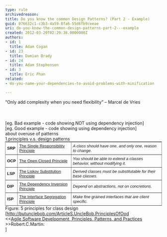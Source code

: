 ```yaml
---
type: rule
archivedreason: 
title: Do you know the common Design Patterns? (Part 2 - Example)
guid: 076632c1-c3b3-4a59-8fa6-55d6fb9ceeae
uri: do-you-know-the-common-design-patterns-part-2---example
created: 2012-03-20T02:29:38.0000000Z
authors:
- id: 1
  title: Adam Cogan
- id: 23
  title: Damian Brady
- id: 24
  title: Adam Stephensen
- id: 3
  title: Eric Phan
related:
- do-you-name-your-dependencies-to-avoid-problems-with-minification

---
```



<div><span>“Only add complexity 
when you need flexibility” – Marcel de Vries</span></div>
<br><excerpt class='endintro'></excerpt><br>
​<div><span>[eg. Bad example - code showing NOT using dependency 
injection]</span></div>
<div><span>[eg. Good example - code showing using dependency 
injection]</span></div>
<div><span>about overuse of patterns​</span></div>
<div><span>1.principles v.s. design patterns</span></div>
<table border="1" cellspacing="0" style="border-top-style&#58;solid;border-right-style&#58;solid;border-bottom-style&#58;solid;border-left-style&#58;solid;border-width&#58;initial;background-image&#58;initial;background-attachment&#58;initial;margin-top&#58;0px;margin-right&#58;0px;margin-bottom&#58;0px;margin-left&#58;0px;padding-top&#58;0px;padding-right&#58;0px;padding-bottom&#58;0px;padding-left&#58;0px;border-top-width&#58;1px;border-right-width&#58;0px;border-bottom-width&#58;0px;border-left-width&#58;1px;font-family&#58;'lucida grande', 'bitstream vera sans', 'trebuchet ms', verdana, tahoma, arial, sans-serif;font-size&#58;13px;line-height&#58;normal;text-align&#58;-webkit-auto;"><tbody><tr><td style="border-top-style&#58;solid;border-right-style&#58;solid;border-bottom-style&#58;solid;border-left-style&#58;solid;border-width&#58;initial;border-top-width&#58;0px;border-right-width&#58;1px;border-bottom-width&#58;1px;border-left-width&#58;0px;padding-top&#58;5px;padding-right&#58;5px;padding-bottom&#58;5px;padding-left&#58;5px;"><b>SRP</b></td>
<td style="border-top-style&#58;solid;border-right-style&#58;solid;border-bottom-style&#58;solid;border-left-style&#58;solid;border-width&#58;initial;border-top-width&#58;0px;border-right-width&#58;1px;border-bottom-width&#58;1px;border-left-width&#58;0px;padding-top&#58;5px;padding-right&#58;5px;padding-bottom&#58;5px;padding-left&#58;5px;"><a href="http&#58;//www.objectmentor.com/resources/articles/srp.pdf" style="background-image&#58;initial;background-attachment&#58;initial;background-color&#58;transparent;">The Single Responsibility Principle</a></td>
<td style="border-top-style&#58;solid;border-right-style&#58;solid;border-bottom-style&#58;solid;border-left-style&#58;solid;border-width&#58;initial;border-top-width&#58;0px;border-right-width&#58;1px;border-bottom-width&#58;1px;border-left-width&#58;0px;padding-top&#58;5px;padding-right&#58;5px;padding-bottom&#58;5px;padding-left&#58;5px;"><i>A class should have one, and only one, reason to change.</i></td></tr>
<tr><td style="border-top-style&#58;solid;border-right-style&#58;solid;border-bottom-style&#58;solid;border-left-style&#58;solid;border-width&#58;initial;border-top-width&#58;0px;border-right-width&#58;1px;border-bottom-width&#58;1px;border-left-width&#58;0px;padding-top&#58;5px;padding-right&#58;5px;padding-bottom&#58;5px;padding-left&#58;5px;"><b>OCP</b></td>
<td style="border-top-style&#58;solid;border-right-style&#58;solid;border-bottom-style&#58;solid;border-left-style&#58;solid;border-width&#58;initial;border-top-width&#58;0px;border-right-width&#58;1px;border-bottom-width&#58;1px;border-left-width&#58;0px;padding-top&#58;5px;padding-right&#58;5px;padding-bottom&#58;5px;padding-left&#58;5px;"><a href="http&#58;//www.objectmentor.com/resources/articles/ocp.pdf" style="background-image&#58;initial;background-attachment&#58;initial;background-color&#58;transparent;">The Open Closed Principle</a></td>
<td style="border-top-style&#58;solid;border-right-style&#58;solid;border-bottom-style&#58;solid;border-left-style&#58;solid;border-width&#58;initial;border-top-width&#58;0px;border-right-width&#58;1px;border-bottom-width&#58;1px;border-left-width&#58;0px;padding-top&#58;5px;padding-right&#58;5px;padding-bottom&#58;5px;padding-left&#58;5px;"><i>You should be able to extend a classes behavior, without modifying it.</i></td></tr>
<tr><td style="border-top-style&#58;solid;border-right-style&#58;solid;border-bottom-style&#58;solid;border-left-style&#58;solid;border-width&#58;initial;border-top-width&#58;0px;border-right-width&#58;1px;border-bottom-width&#58;1px;border-left-width&#58;0px;padding-top&#58;5px;padding-right&#58;5px;padding-bottom&#58;5px;padding-left&#58;5px;"><b>LSP</b></td>
<td style="border-top-style&#58;solid;border-right-style&#58;solid;border-bottom-style&#58;solid;border-left-style&#58;solid;border-width&#58;initial;border-top-width&#58;0px;border-right-width&#58;1px;border-bottom-width&#58;1px;border-left-width&#58;0px;padding-top&#58;5px;padding-right&#58;5px;padding-bottom&#58;5px;padding-left&#58;5px;"><a href="http&#58;//www.objectmentor.com/resources/articles/lsp.pdf" style="background-image&#58;initial;background-attachment&#58;initial;background-color&#58;transparent;">The Liskov Substitution Principle</a></td>
<td style="border-top-style&#58;solid;border-right-style&#58;solid;border-bottom-style&#58;solid;border-left-style&#58;solid;border-width&#58;initial;border-top-width&#58;0px;border-right-width&#58;1px;border-bottom-width&#58;1px;border-left-width&#58;0px;padding-top&#58;5px;padding-right&#58;5px;padding-bottom&#58;5px;padding-left&#58;5px;"><i>Derived classes must be substitutable for their base classes.</i></td></tr>
<tr><td style="border-top-style&#58;solid;border-right-style&#58;solid;border-bottom-style&#58;solid;border-left-style&#58;solid;border-width&#58;initial;border-top-width&#58;0px;border-right-width&#58;1px;border-bottom-width&#58;1px;border-left-width&#58;0px;padding-top&#58;5px;padding-right&#58;5px;padding-bottom&#58;5px;padding-left&#58;5px;"><b>DIP</b></td>
<td style="border-top-style&#58;solid;border-right-style&#58;solid;border-bottom-style&#58;solid;border-left-style&#58;solid;border-width&#58;initial;border-top-width&#58;0px;border-right-width&#58;1px;border-bottom-width&#58;1px;border-left-width&#58;0px;padding-top&#58;5px;padding-right&#58;5px;padding-bottom&#58;5px;padding-left&#58;5px;"><a href="http&#58;//www.objectmentor.com/resources/articles/dip.pdf" style="background-image&#58;initial;background-attachment&#58;initial;background-color&#58;transparent;">The Dependency Inversion Principle</a></td>
<td style="border-top-style&#58;solid;border-right-style&#58;solid;border-bottom-style&#58;solid;border-left-style&#58;solid;border-width&#58;initial;border-top-width&#58;0px;border-right-width&#58;1px;border-bottom-width&#58;1px;border-left-width&#58;0px;padding-top&#58;5px;padding-right&#58;5px;padding-bottom&#58;5px;padding-left&#58;5px;"><i>Depend on abstractions, not on concretions.</i></td></tr>
<tr><td style="border-top-style&#58;solid;border-right-style&#58;solid;border-bottom-style&#58;solid;border-left-style&#58;solid;border-width&#58;initial;border-top-width&#58;0px;border-right-width&#58;1px;border-bottom-width&#58;1px;border-left-width&#58;0px;padding-top&#58;5px;padding-right&#58;5px;padding-bottom&#58;5px;padding-left&#58;5px;"><b>ISP</b></td>
<td style="border-top-style&#58;solid;border-right-style&#58;solid;border-bottom-style&#58;solid;border-left-style&#58;solid;border-width&#58;initial;border-top-width&#58;0px;border-right-width&#58;1px;border-bottom-width&#58;1px;border-left-width&#58;0px;padding-top&#58;5px;padding-right&#58;5px;padding-bottom&#58;5px;padding-left&#58;5px;"><a href="http&#58;//www.objectmentor.com/resources/articles/isp.pdf" style="background-image&#58;initial;background-attachment&#58;initial;background-color&#58;transparent;">The Interface Segregation Principle</a></td>
<td style="border-top-style&#58;solid;border-right-style&#58;solid;border-bottom-style&#58;solid;border-left-style&#58;solid;border-width&#58;initial;border-top-width&#58;0px;border-right-width&#58;1px;border-bottom-width&#58;1px;border-left-width&#58;0px;padding-top&#58;5px;padding-right&#58;5px;padding-bottom&#58;5px;padding-left&#58;5px;"><i>Make fine grained interfaces that are client specific.</i></td></tr></tbody></table>
<div><span>Figure&#58; 5 principles for class design</span></div>
<div>[<a href="http&#58;//butunclebob.com/ArticleS.UncleBob.PrinciplesOfOod">http&#58;//butunclebob.com/ArticleS.UncleBob.PrinciplesOfOod</a></div>
<div>&lt;&lt;<a href="http&#58;//codebetter.com/davidhayden/2005/05/20/agile-software-development-principles-patterns-and-practices/">Agile Software Development, Principles, Patterns, and Practices</a>​<span></span>&gt;&gt;Robert.C.Martin&#58;</div>
<div><a href="http&#58;//butunclebob.com/ArticleS.UncleBob.PrinciplesOfOod"></a>]</div>
<span></span><div></div>



